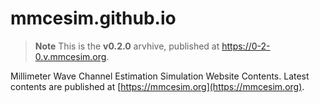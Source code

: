 # mmcesim.github.io
> **Note** This is the **v0.2.0** arvhive, published at https://0-2-0.v.mmcesim.org.

Millimeter Wave Channel Estimation Simulation Website Contents.
Latest contents are published at [https://mmcesim.org](https://mmcesim.org).
